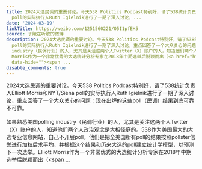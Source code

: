 ```yaml
---
title: 2024大选民调的重要讨论。今天538 Politics Podcast特别好，请了538统计负责人Elliott Morris和NYT/Siena
  poll的实际执行人Ruth Igielnik进行了一期了深入讨论，...
date: '2024-03-19'
linkTitle: https://weibo.com/1251560221/O5I1pfEH5
source: 子陵在听歌的微博
description: 2024大选民调的重要讨论。今天538 Politics Podcast特别好，请了538统计负责人Elliott Morris和NYT/Siena
  poll的实际执行人Ruth Igielnik进行了一期了深入讨论，重点回答了一个大众关心的问题：现在出炉的这些poll（民调）结果到底可靠不可靠。<br><br>如果熟悉美国polling
  industry（民调行业）的人，尤其是关注这两个人Twitter（X）账户的人，知道他们两个人政治观念是大相径庭的。538作为美国最大的大选专业信息网站，自己不开展poll，他们是把全美国所有poll的结果按照pollster信誉进行加权后求平均，并根据这个结果和历来大选的poll建立统计学模型，以预测下一次选举。Elliott
  Morris作为一个非常优秀的大选统计分析专家在2018年中期选举后脱颖而出（<a href="https://weibo.com/1251560221/4903336363688151"
  data-hide=""><span ...
disable_comments: true
---
```

2024大选民调的重要讨论。今天538 Politics Podcast特别好，请了538统计负责人Elliott Morris和NYT/Siena poll的实际执行人Ruth Igielnik进行了一期了深入讨论，重点回答了一个大众关心的问题：现在出炉的这些poll（民调）结果到底可靠不可靠。<br><br>如果熟悉美国polling industry（民调行业）的人，尤其是关注这两个人Twitter（X）账户的人，知道他们两个人政治观念是大相径庭的。538作为美国最大的大选专业信息网站，自己不开展poll，他们是把全美国所有poll的结果按照pollster信誉进行加权后求平均，并根据这个结果和历来大选的poll建立统计学模型，以预测下一次选举。Elliott Morris作为一个非常优秀的大选统计分析专家在2018年中期选举后脱颖而出（<a href="https://weibo.com/1251560221/4903336363688151" data-hide=""><span ...